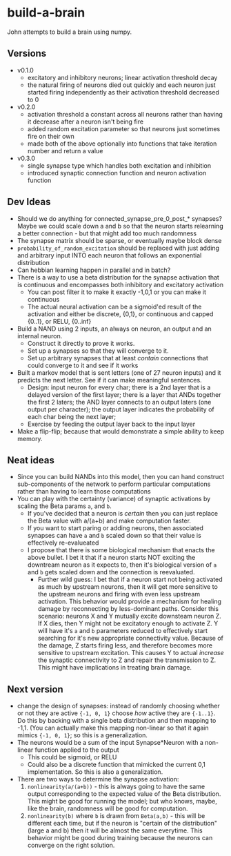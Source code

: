 # build-a-brain
John attempts to build a brain using numpy.


## Versions
* v0.1.0
    * excitatory and inhibitory neurons; linear activation threshold decay
    * the natural firing of neurons died out quickly and each neuron just started firing independently as their activation threshold decreased to 0
* v0.2.0
    * activation threshold a constant across all neurons rather than having it decrease after a neuron isn't being fire
    * added random excitation parameter so that neurons just sometimes fire on their own
    * made both of the above optionally into functions that take iteration number and return a value
* v0.3.0
    * single synapse type which handles both excitation and inhibition
    * introduced synaptic connection function and neuron activation function
  
## Dev Ideas
* Should we do anything for connected_synapse_pre_0_post_* synapses? Maybe we could scale down a and b so that the neuron starts relearning a better connection - but that might add too much randomness
* The synapse matrix should be sparse, or eventually maybe block dense
* `probability_of_random_excitation` should be replaced with just adding and arbitrary input INTO each neuron that follows an exponential distribution
* Can hebbian learning happen in parallel and in batch?
* There is a way to use a beta distribution for the synapse activation that is continuous and encompasses both inhibitory and excitatory activation
    * You can post filter it to make it exactly -1,0,1 or you can make it continuous
    * The actual neural activation can be a sigmoid'ed result of the activation and either be discrete, {0,1}, or continuous and capped {0..1}, or RELU, {0..inf}
* Build a NAND using 2 inputs, an always on neuron, an output and an internal neuron.
    * Construct it directly to prove it works.
    * Set up a synapses so that they will converge to it.
    * Set up arbitrary synapses that at least _contain_ connections that could converge to it and see if it works
* Built a markov model that is sent letters (one of 27 neuron inputs) and it predicts the next letter. See if it can make meaningful sentences.
    * Design: input neuron for every char; there is a 2nd layer that is a delayed version of the first layer; there is a layer that ANDs together the first 2 laters; the AND layer connects to an output laters (one output per character); the output layer indicates the probability of each char being the next layer;
    * Exercise by feeding the output layer back to the input layer
* Make a flip-flip; because that would demonstrate a simple ability to keep memory. 

## Neat ideas
* Since you can build NANDs into this model, then you can hand construct sub-components of the network to perform particular computations rather than having to learn those computations
* You can play with the certainty (variance) of synaptic activations by scaling the Beta params `a`, and `b`.
    * If you've decided that a neuron is _certain_ then you can just replace the Beta value with a/(a+b) and make computation faster.
    * If you want to start paring or adding neurons, then associated synapses can have `a` and `b` scaled down so that their value is effectively re-evalueated
    * I propose that there is some biological mechanism that enacts the above bullet. I bet it that if a neuron starts NOT exciting the downtream neuron as it expects to, then it's biological version of `a` and `b` gets scaled down and the connection is reevaluated.
        * Further wild guess: I bet that if a neuron start not being activated as much by upstream neurons, then it will get more sensitive to the upstream neurons and firing with even less upstream activation. This behavior would provide a mechanism for healing damage by reconnecting by less-dominant paths. Consider this scenario: neurons X and Y mutually excite downsteam neuron Z. If X dies, then Y might not be excitatory enough to activate Z. Y will have it's `a` and `b` parameters reduced to effectively start searching for it's new appropriate connectivity value. Because of the damage, Z starts firing less, and therefore becomes more sensitive to upstream excitation. This causes Y to actual _increase_ the synaptic connectivity to Z and repair the transmission to Z. This might have implications in treating brain damage. 
    
## Next version    
* change the design of synapses: instead of randomly choosing whether or not they are active `{-1, 0, 1}` choose _how_ active they are `{-1..1}`. Do this by backing with a single beta distribution and then mapping to -1,1. (You can actually make this mapping non-linear so that it again mimics `{-1, 0, 1}`; so this is a generalization. 
* The neurons would be a sum of the input Synapse*Neuron with a non-linear function applied to the output
    * This could be sigmoid, or RELU
    * Could also be a discrete function that mimicked the current 0,1 implementation. So this is also a generalization.
* There are two ways to determine the synapse activation:
    1. `nonlinearity(a/(a+b))` - this is always going to have the same output corresponding to the expected value of the Beta distribution. This might be good for running the model; but who knows, maybe, like the brain, randomness will be good for computation.
    2. `nonlinearity(b)` where `b` is drawn from `Beta(a,b)` - this will be different each time, but if the neuron is "certain of the distribution" (large a and b) then it will be almost the same everytime. This behavior might be good during training because the neurons can converge on the right solution.
    
